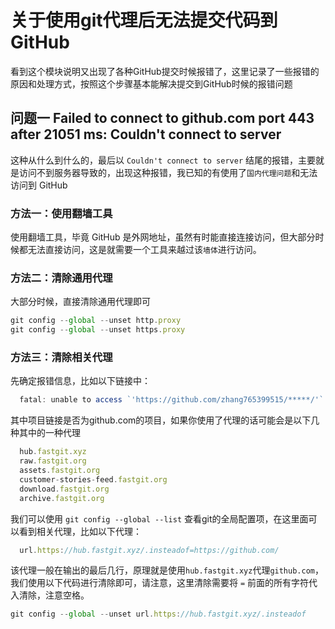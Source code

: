 # 关于使用git代理后无法提交代码到GitHub

 看到这个模块说明又出现了各种GitHub提交时候报错了，这里记录了一些报错的原因和处理方式，按照这个步骤基本能解决提交到GitHub时候的报错问题

## 问题一 Failed to connect to github.com port 443 after 21051 ms: Couldn't connect to server

  这种从什么到什么的，最后以 `Couldn't connect to server` 结尾的报错，主要就是访问不到服务器导致的，出现这种报错，我已知的有使用了`国内代理问题`和无法访问到 GitHub

### 方法一：使用翻墙工具

  使用翻墙工具，毕竟 GitHub 是外网地址，虽然有时能直接连接访问，但大部分时候都无法直接访问，这是就需要一个工具来越过该`墙体`进行访问。

### 方法二：清除通用代理

  大部分时候，直接清除通用代理即可

  ```js
  git config --global --unset http.proxy
  git config --global --unset https.proxy
  ```

### 方法三：清除相关代理

  先确定报错信息，比如以下链接中：

  ```js
    fatal: unable to access `'https://github.com/zhang765399515/*****/'`: Failed to connect to github.com port 443 after 21051 ms: Couldn't connect to server
  ```

  其中项目链接是否为github.com的项目，如果你使用了代理的话可能会是以下几种其中的一种代理

  ```js
    hub.fastgit.xyz
    raw.fastgit.org
    assets.fastgit.org
    customer-stories-feed.fastgit.org
    download.fastgit.org
    archive.fastgit.org
  ```

  我们可以使用 `git config --global --list` 查看git的全局配置项，在这里面可以看到相关代理，比如以下代理：

  ```js
    url.https://hub.fastgit.xyz/.insteadof=https://github.com/
  ```

  该代理一般在输出的最后几行，原理就是使用`hub.fastgit.xyz`代理`github.com`，我们使用以下代码进行清除即可，请注意，这里清除需要将 `=` 前面的所有字符代入清除，注意空格。

  ```js
  git config --global --unset url.https://hub.fastgit.xyz/.insteadof
  ```
